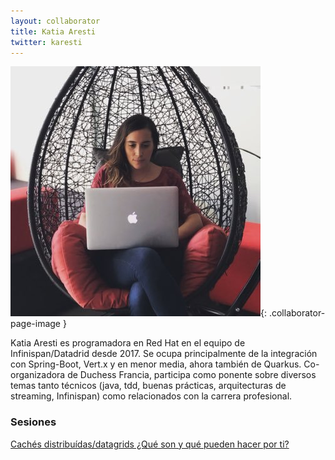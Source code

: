 ```yaml
---
layout: collaborator
title: Katia Aresti
twitter: karesti
---
```

![Katia Aresti](/img/colaboradores/katia-aresti.jpg){: .collaborator-page-image }

Katia Aresti es programadora en Red Hat en el equipo de Infinispan/Datadrid desde 2017. Se ocupa principalmente de la integración con Spring-Boot, Vert.x y en menor media, ahora también de Quarkus. Co-organizadora de Duchess Francia, participa como ponente sobre diversos temas tanto técnicos (java, tdd, buenas prácticas, arquitecturas de streaming, Infinispan) como relacionados con la carrera profesional.

### Sesiones

[Cachés distribuídas/datagrids ¿Qué son y qué pueden hacer por ti?](/2019-06-05-caches-distribuidas-datagrids)
